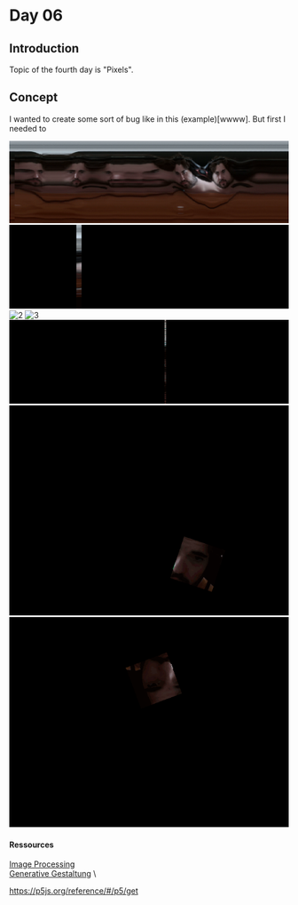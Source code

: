 
# Day 06
## Introduction 
Topic of the fourth day is "Pixels". 

## Concept
I wanted to create some sort of bug like in this (example)[wwww]. But first I needed to 


![0](content/day07/slitscan.png)
![1](content/day07/splitscanning_.gif)
![2](content/day07/splitscanning_2.gif)
![3](content/day07/splitscanning_3.gif)
![4](content/day07/splitscanning_4.gif)
![5](content/day07/splitscanning_5.gif)
![6](content/day07/splitscanning_6.gif)


#### Ressources
[Image Processing](https://idmnyu.github.io/p5.js-image/index.html) \
[Generative Gestaltung](http://www.generative-gestaltung.de/2/) \

https://p5js.org/reference/#/p5/get